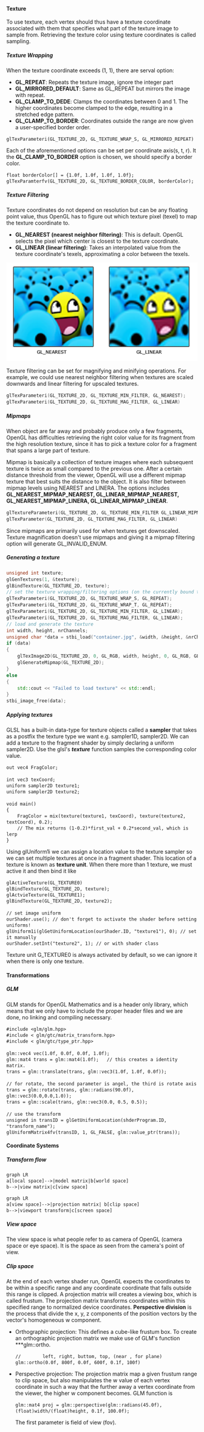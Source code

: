 #### Texture

To use texture, each vertex should thus have a texture coordinate associated with them that specifies what part of the texture image to sample from. Retrieving the texture color using texture coordinates is called sampling.

##### Texture Wrapping

When the texture coordinate exceeds (1, 1), there are serval option:

+ **GL_REPEAT**: Repeats the texture image, ignore the integer part
+ **GL_MIRRORED_DEFAULT**: Same as GL_REPEAT but mirrors the image with repeat.
+ **GL_CLAMP_TO_DEDE**: Clamps the coordinates between 0 and 1. The higher coordinates become clamped to the edge, resulting in a stretched edge pattern.
+ **GL_CLAMP_TO_BORDER**: Coordinates outside the range are now  given a user-specified border order.

```
glTexParameteri(GL_TEXTURE_2D, GL_TEXTURE_WRAP_S, GL_MIRRORED_REPEAT)
```

Each of the aforementioned options can be set per coordinate axis(s, t, r). It the **GL_CLAMP_TO_BORDER** option is chosen, we should specify a border color.

```
float borderColor[] = {1.0f, 1.0f, 1.0f, 1.0f};
glTexParamterfv(GL_TEXTURE_2D, GL_TEXTURE_BORDER_COLOR, borderColor);
```

##### Texture Filtering

Texture coordinates do not depend on resolution but can be any floating point value, thus OpenGL has to figure out which texture pixel (texel) to map the texture coordinate to. 

+ **GL_NEAREST (nearest neighbor filtering)**: This is default. OpenGL selects the pixel which center is closest to the texture coordinate.
+ **GL_LINEAR (linear filtering)**: Takes an interpolated value from the texture coordinate's texels, approximating a color between the texels.

![avatar](..\image\texture_filtering.png)

Texture filtering can be set for magnifying and minifying operations. For example, we could use nearest neighbor filtering when textures are scaled downwards and linear filtering for upscaled textures.

```c++
glTexParameteri(GL_TEXTURE_2D, GL_TEXTURE_MIN_FILTER, GL_NEAREST);
glTexParameteri(GL_TEXTURE_2D, GL_TEXTURE_MAG_FILTER, GL_LINEAR)
```

##### Mipmaps

When object are far away and probably produce only a few fragments, OpenGL has difficulties retrieving the right color value for its fragment from the high resolution texture, since it has to pick a texture color for a fragment that spans a large part of texture.

Mipmap is basically a collection of texture images where each subsequent texture is twice as small compared to the previous one.  After a certain distance threshold from the viewer, OpenGL will use a different mipmap texture that best suits the distance to the object. It is also filter between mipmap levels using NEAREST and LINERA. The options includes **GL_NEAREST_MIPMAP_NEAREST, GL_LINEAR_MIPMAP_NEAREST, GL_NEAREST_MIPMAP_LINERA, GL_LINEAR_MIPMAP_LINEAR**.

```c++
glTextureParameteri(GL_TEXTURE_2D, GL_TEXTURE_MIN_FILTER GL_LINEAR_MIPMAP_LINEAR)
glTexParameter(GL_TEXTURE_2D, GL_TEXTURE_MAG_FILTER, GL_LINEAR)
```

Since mipmaps are primarily used for when textures get downscaled. Texture magnification doesn't use mipmaps and giving it a mipmap filtering option will generate GL_INVALID_ENUM.

##### Generating a texture

```c++
unsigned int texture;
glGenTextures(1, &texture);
glBindTexture(GL_TEXTURE_2D, texture);
// set the texture wrapping/filtering options (on the currently bound texture object)
glTexParameteri(GL_TEXTURE_2D, GL_TEXTURE_WRAP_S, GL_REPEAT);	
glTexParameteri(GL_TEXTURE_2D, GL_TEXTURE_WRAP_T, GL_REPEAT);
glTexParameteri(GL_TEXTURE_2D, GL_TEXTURE_MIN_FILTER, GL_LINEAR);
glTexParameteri(GL_TEXTURE_2D, GL_TEXTURE_MAG_FILTER, GL_LINEAR);
// load and generate the texture
int width, height, nrChannels;
unsigned char *data = stbi_load("container.jpg", &width, &height, &nrChannels, 0);
if (data)
{
    glTexImage2D(GL_TEXTURE_2D, 0, GL_RGB, width, height, 0, GL_RGB, GL_UNSIGNED_BYTE, data);
    glGenerateMipmap(GL_TEXTURE_2D);
}
else
{
    std::cout << "Failed to load texture" << std::endl;
}
stbi_image_free(data);
```

##### Applying textures

GLSL has a built-in data-type for texture objects called a **sampler** that takes as a postfix the texture type we want e.g. sampler1D, sampler2D. We can add a texture to the fragment shader by simply declaring a uniform sampler2D. Use the glsl's ***texture*** function samples the corresponding color value.

```
out vec4 FragColor;

int vec3 texCoord;
uniform sampler2D texture1;
uniform sampler2D texture2;

void main()
{
	FragColor = mix(texture(texture1, texCoord), texture(texture2, textCoord), 0.2);
	// The mix returns (1-0.2)*first_val + 0.2*second_val, which is lerp
}
```

Using glUniform1i we can assign a location value to the texture sampler so we can set multiple textures at once in a fragment shader. This location of a texture is known as **texture unit**.  When there more than 1 texture, we must active it and then bind it like

```
glActiveTexture(GL_TEXTURE0)
glBindTexture(GL_TEXTURE_2D, texture);
glActvieTexture(GL_TEXTURE1);
glBindTexture(GL_TEXTURE_2D, texture2);

// set image uniform
ourShader.use(); // don't forget to activate the shader before setting uniforms!  
glUniform1i(glGetUniformLocation(ourShader.ID, "texture1"), 0); // set it manually
ourShader.setInt("texture2", 1); // or with shader class
```

Texture unit G_TEXTURE0 is always activated by default, so we can ignore it when there is only one texture.

#### Transformations

##### GLM

GLM stands for OpenGL Mathematics and is a header only library, which means that we only have to include the proper header files and we are done, no linking and compiling necessary.

```
#include <glm/glm.hpp>
#include < glm/gtc/matrix_transform.hpp>
#include < glm/gtc/type_ptr.hpp>

glm::vec4 vec(1.0f, 0.0f, 0.0f, 1.0f);
glm::mat4 trans = glm::mat4(1.0f);   // this creates a identity matrix.
trans = glm::translate(trans, glm::vec3(1.0f, 1.0f, 0.0f));

// for rotate, the second parameter is angel, the third is rotate axis
trans = glm::rotate(trans, glm::radians(90.0f), glm::vec3(0.0,0.0,1.0));
trans = glm::scale(trans, glm::vec3(0.0, 0.5, 0.5));

// use the transform
unsigned in transID = glGetUniformLocation(shderProgram.ID, "transform_name");
glUniformMatrix4fv(transID, 1, GL_FALSE, glm::value_ptr(trans));
```

#### Coordinate Systems

##### Transform  flow

```mermaid
graph LR
a[local space]-->|model matrix|b[world space]
b-->|view matrix|c[view space]

```

```mermaid
graph LR
a[view space]-->|projection matrix| b[clip space]
b-->|viewport transform|c[screen space]
```

##### View space

The view space is what people refer to as camera of OpenGL (camera space or eye space). It is the space as seen from the camera's point of view.

##### Clip space

At the end of each vertex shader run, OpenGL expects the coordinates to be within a specific range and any coordinate coordinate that falls outside this range is clipped. A projection matrix will creates a viewing box, which is called frustum.  The projection matrix transforms coordinates within this specified range to normalized device coordinates. **Perspective division** is the process that divide the x, y, z components of the position vectors by the vector's homogeneous w component.

+ Orthographic projection: This defines a cube-like frustum box. To create an orthographic projection matrix we make use of GLM's function ***glm::ortho.

  ```
  //        left, right, buttom, top, (near , for plane)
  glm::ortho(0.0f, 800f, 0.0f, 600f, 0.1f, 100f)
  ```

+ Perspective projection: The projection matrix map a given frustum range to clip space, but also manipulates the w value of each vertex coordinate in such a way that the further away a vertex coordinate from the viewer, the higher w component becomes. GLM function is

  ```
  glm::mat4 proj = glm::perspective(glm::radians(45.0f), (float)width/(float)height, 0.1f, 100.0f);
  ```

  The first parameter is field of view (fov).



